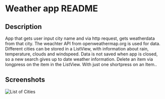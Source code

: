 # Weather app README #

## Description ##
App that gets user input city name and via http request, gets weatherdata from that city.
The weachter API from openweathermap.org is used for data.
Different cities can be stored in a ListView, with information about rain, temperature, clouds and windspeed.
Data is not saved when app is closed, so a new search gives up to date weather information. 
Delete an item via longpress on the item in the ListView.
With just one shortpress on an Item..  

## Screenshots ##
![List of Cities](https://github.com/lywo/lydia-pset5/blob/master/doc/listCitiesMooier.png?raw=true)
